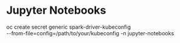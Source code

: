 # Jupyter Notebooks



oc create secret generic spark-driver-kubeconfig \
    --from-file=config=/path/to/your/kubeconfig -n jupyter-notebooks